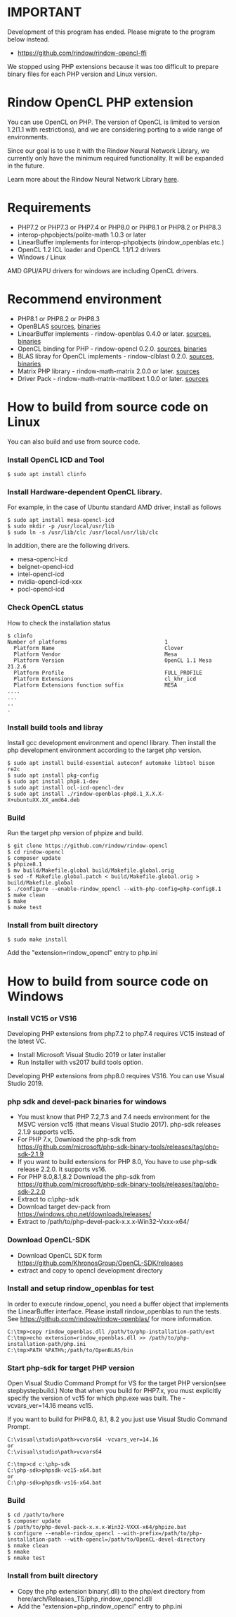 IMPORTANT
=========
Development of this program has ended.
Please migrate to the program below instead.

- https://github.com/rindow/rindow-opencl-ffi

We stopped using PHP extensions because it was too difficult to prepare binary files for each PHP version and Linux version.


Rindow OpenCL PHP extension
===========================
You can use OpenCL on PHP.
The version of OpenCL is limited to version 1.2(1.1 with restrictions), and we are considering porting to a wide range of environments.

Since our goal is to use it with the Rindow Neural Network Library, we currently only have the minimum required functionality. It will be expanded in the future.

Learn more about the Rindow Neural Network Library [here](https://rindow.github.io/neuralnetworks/).

Requirements
============

- PHP7.2 or PHP7.3 or PHP7.4 or PHP8.0 or PHP8.1 or PHP8.2 or PHP8.3
- interop-phpobjects/polite-math 1.0.3 or later
- LinearBuffer implements for interop-phpobjects (rindow_openblas etc.)
- OpenCL 1.2 ICL loader and OpenCL 1.1/1.2 drivers
- Windows / Linux

AMD GPU/APU drivers for windows are including OpenCL drivers.

Recommend environment
=====================

- PHP8.1 or PHP8.2 or PHP8.3
- OpenBLAS [sources](https://github.com/OpenMathLib/OpenBLAS), [binaries](https://github.com/OpenMathLib/OpenBLAS/releases)
- LinearBuffer implements - rindow-openblas 0.4.0 or later. [sources](https://github.com/rindow/rindow-openblas), [binaries](https://github.com/rindow/rindow-openblas/releases)
- OpenCL binding for PHP - rindow-opencl 0.2.0. [sources](https://github.com/rindow/rindow-opencl), [binaries](https://github.com/rindow-opencl/releases)
- BLAS libray for OpenCL implements - rindow-clblast 0.2.0. [sources](https://github.com/rindow/rindow-clblast), [binaries](https://github.com/rindow-clblast/releases)
- Matrix PHP library - rindow-math-matrix 2.0.0 or later. [sources](https://github.com/rindow/rindow-math-matrix)
- Driver Pack - rindow-math-matrix-matlibext 1.0.0 or later. [sources](https://github.com/rindow/rindow-math-matrix-matlibext)


How to build from source code on Linux
========================================
You can also build and use from source code.

### Install OpenCL ICD and Tool
```shell
$ sudo apt install clinfo
```

### Install Hardware-dependent OpenCL library.
For example, in the case of Ubuntu standard AMD driver, install as follows

```shell
$ sudo apt install mesa-opencl-icd
$ sudo mkdir -p /usr/local/usr/lib
$ sudo ln -s /usr/lib/clc /usr/local/usr/lib/clc
```

In addition, there are the following drivers.

- mesa-opencl-icd
- beignet-opencl-icd
- intel-opencl-icd
- nvidia-opencl-icd-xxx
- pocl-opencl-icd

### Check OpenCL status
How to check the installation status

```shell
$ clinfo
Number of platforms                               1
  Platform Name                                   Clover
  Platform Vendor                                 Mesa
  Platform Version                                OpenCL 1.1 Mesa 21.2.6
  Platform Profile                                FULL_PROFILE
  Platform Extensions                             cl_khr_icd
  Platform Extensions function suffix             MESA
....
...
..
.
```

### Install build tools and libray
Install gcc development environment and opencl library. Then install the php development environment according to the target php version.

```shell
$ sudo apt install build-essential autoconf automake libtool bison re2c
$ sudo apt install pkg-config
$ sudo apt install php8.1-dev
$ sudo apt install ocl-icd-opencl-dev
$ sudo apt install ./rindow-openblas-php8.1_X.X.X-X+ubuntuXX.XX_amd64.deb
```

### Build
Run the target php version of phpize and build.

```shell
$ git clone https://github.com/rindow/rindow-opencl
$ cd rindow-opencl
$ composer update
$ phpize8.1
$ mv build/Makefile.global build/Makefile.global.orig
$ sed -f Makefile.global.patch < build/Makefile.global.orig > build/Makefile.global
$ ./configure --enable-rindow_opencl --with-php-config=php-config8.1
$ make clean
$ make
$ make test
```

### Install from built directory

```shell
$ sudo make install
```
Add the "extension=rindow_opencl" entry to php.ini


How to build from source code on Windows
========================================

### Install VC15 or VS16
Developing PHP extensions from php7.2 to php7.4 requires VC15 instead of the latest VC.

- Install Microsoft Visual Studio 2019 or later installer
- Run Installer with vs2017 build tools option.

Developing PHP extensions from php8.0 requires VS16. You can use Visual Studio 2019.

### php sdk and devel-pack binaries for windows

- You must know that PHP 7.2,7.3 and 7.4 needs environment for the MSVC version vc15 (that means Visual Studio 2017). php-sdk releases 2.1.9 supports vc15.
- For PHP 7.x, Download the php-sdk from https://github.com/microsoft/php-sdk-binary-tools/releases/tag/php-sdk-2.1.9
- If you want to build extensions for PHP 8.0, You have to use php-sdk release 2.2.0. It supports vs16.
- For PHP 8.0,8.1,8.2 Download the php-sdk from https://github.com/microsoft/php-sdk-binary-tools/releases/tag/php-sdk-2.2.0
- Extract to c:\php-sdk
- Download target dev-pack from https://windows.php.net/downloads/releases/
- Extract to /path/to/php-devel-pack-x.x.x-Win32-Vxxx-x64/

### Download OpenCL-SDK

- Download OpenCL SDK form https://github.com/KhronosGroup/OpenCL-SDK/releases
- extract and copy to opencl development directory

### Install and setup rindow_openblas for test

In order to execute rindow_opencl, you need a buffer object that implements the LinearBuffer interface. Please install rindow_openblas to run the tests.
See https://github.com/rindow/rindow-openblas/ for more information.

```shell
C:\tmp>copy rindow_openblas.dll /path/to/php-installation-path/ext
C:\tmp>echo extension=rindow_openblas.dll >> /path/to/php-installation-path/php.ini
C:\tmp>PATH %PATH%;/path/to/OpenBLAS/bin
```

### Start php-sdk for target PHP version

Open Visual Studio Command Prompt for VS for the target PHP version(see stepbystepbuild.)
Note that when you build for PHP7.x, you must explicitly specify the version of vc15 for which php.exe was built.
The -vcvars_ver=14.16 means vc15.

If you want to build for PHP8.0, 8.1, 8.2 you just use Visual Studio Command Prompt.

```shell
C:\visual\studio\path>vcvars64 -vcvars_ver=14.16
or
C:\visual\studio\path>vcvars64

C:\tmp>cd c:\php-sdk
C:\php-sdk>phpsdk-vc15-x64.bat
or
C:\php-sdk>phpsdk-vs16-x64.bat
```

### Build

```shell
$ cd /path/to/here
$ composer update
$ /path/to/php-devel-pack-x.x.x-Win32-VXXX-x64/phpize.bat
$ configure --enable-rindow_opencl --with-prefix=/path/to/php-installation-path --with-opencl=/path/to/OpenCL-devel-directory
$ nmake clean
$ nmake
$ nmake test
```

### Install from built directory

- Copy the php extension binary(.dll) to the php/ext directory from here/arch/Releases_TS/php_rindow_opencl.dll
- Add the "extension=php_rindow_opencl" entry to php.ini
